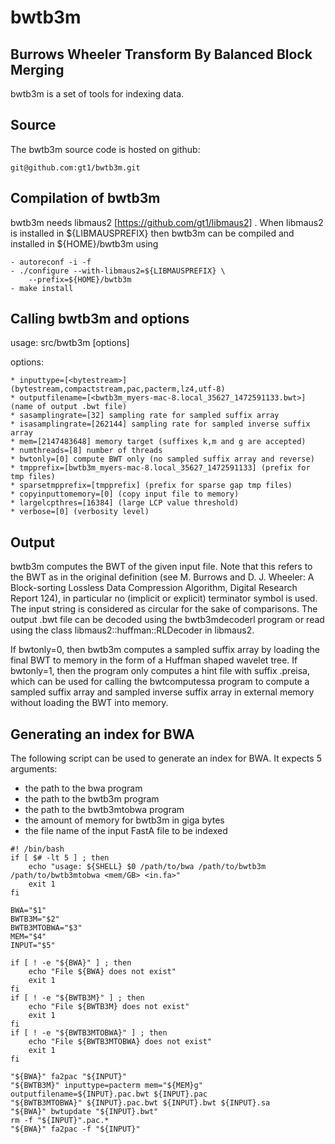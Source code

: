 bwtb3m
======

Burrows Wheeler Transform By Balanced Block Merging
---------------------------------------------------

bwtb3m is a set of tools for indexing data.

Source
------

The bwtb3m source code is hosted on github:

	git@github.com:gt1/bwtb3m.git

Compilation of bwtb3m
---------------------

bwtb3m needs libmaus2 [https://github.com/gt1/libmaus2] . When libmaus2
is installed in ${LIBMAUSPREFIX} then bwtb3m can be compiled and
installed in ${HOME}/bwtb3m using

	- autoreconf -i -f
	- ./configure --with-libmaus2=${LIBMAUSPREFIX} \
		--prefix=${HOME}/bwtb3m
	- make install

Calling bwtb3m and options
--------------------------

usage: src/bwtb3m [options] <inputfile>

options:

```
* inputtype=[<bytestream>] (bytestream,compactstream,pac,pacterm,lz4,utf-8)
* outputfilename=[<bwtb3m_myers-mac-8.local_35627_1472591133.bwt>] (name of output .bwt file)
* sasamplingrate=[32] sampling rate for sampled suffix array
* isasamplingrate=[262144] sampling rate for sampled inverse suffix array
* mem=[2147483648] memory target (suffixes k,m and g are accepted)
* numthreads=[8] number of threads
* bwtonly=[0] compute BWT only (no sampled suffix array and reverse)
* tmpprefix=[bwtb3m_myers-mac-8.local_35627_1472591133] (prefix for tmp files)
* sparsetmpprefix=[tmpprefix] (prefix for sparse gap tmp files)
* copyinputtomemory=[0] (copy input file to memory)
* largelcpthres=[16384] (large LCP value threshold)
* verbose=[0] (verbosity level)
```

Output
------

bwtb3m computes the BWT of the given input file. Note that this refers to
the BWT as in the original definition (see M. Burrows and D. J. Wheeler: A Block-sorting Lossless
Data Compression Algorithm, Digital Research Report 124), in particular no
(implicit or explicit) terminator symbol is used. The input string is
considered as circular for the sake of comparisons. The output .bwt file can
be decoded using the bwtb3mdecoderl program or read using the class
libmaus2::huffman::RLDecoder in libmaus2.

If bwtonly=0, then bwtb3m computes a sampled suffix array by loading the final BWT to memory in
the form of a Huffman shaped wavelet tree. If bwtonly=1, then the program
only computes a hint file with suffix .preisa, which can be used for calling
the bwtcomputessa program to compute a sampled suffix array and sampled
inverse suffix array in external memory without loading the BWT into memory.

Generating an index for BWA
---------------------------

The following script can be used to generate an index for BWA. It expects 5 arguments:

 - the path to the bwa program
 - the path to the bwtb3m program
 - the path to the bwtb3mtobwa program
 - the amount of memory for bwtb3m in giga bytes
 - the file name of the input FastA file to be indexed

```
#! /bin/bash
if [ $# -lt 5 ] ; then
	echo "usage: ${SHELL} $0 /path/to/bwa /path/to/bwtb3m /path/to/bwtb3mtobwa <mem/GB> <in.fa>"
	exit 1
fi

BWA="$1"
BWTB3M="$2"
BWTB3MTOBWA="$3"
MEM="$4"
INPUT="$5"

if [ ! -e "${BWA}" ] ; then
	echo "File ${BWA} does not exist"
	exit 1
fi
if [ ! -e "${BWTB3M}" ] ; then
	echo "File ${BWTB3M} does not exist"
	exit 1
fi
if [ ! -e "${BWTB3MTOBWA}" ] ; then
	echo "File ${BWTB3MTOBWA} does not exist"
	exit 1
fi

"${BWA}" fa2pac "${INPUT}"
"${BWTB3M}" inputtype=pacterm mem="${MEM}g" outputfilename=${INPUT}.pac.bwt ${INPUT}.pac
"${BWTB3MTOBWA}" ${INPUT}.pac.bwt ${INPUT}.bwt ${INPUT}.sa
"${BWA}" bwtupdate "${INPUT}.bwt"
rm -f "${INPUT}".pac.*
"${BWA}" fa2pac -f "${INPUT}"
```
